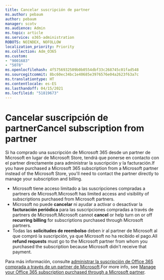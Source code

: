 ```yaml
---
title: Cancelar suscripción de partner
ms.author: pebaum
author: pebaum
manager: scotv
ms.audience: Admin
ms.topic: article
ms.service: o365-administration
ROBOTS: NOINDEX, NOFOLLOW
localization_priority: Priority
ms.collection: Adm_O365
ms.custom:
- "9001683"
- "5078"
ms.openlocfilehash: 4f5756932509b0b0554dbf33c268745c01fad548
ms.sourcegitcommit: 8bc60ec34bc1e40685e3976576e04a2623f63a7c
ms.translationtype: HT
ms.contentlocale: es-ES
ms.lasthandoff: 04/15/2021
ms.locfileid: "51819673"
---
```

# <a name="cancel-subscription-from-partner"></a><span data-ttu-id="e7fa1-102">Cancelar suscripción de partner</span><span class="sxs-lookup"><span data-stu-id="e7fa1-102">Cancel subscription from partner</span></span>

<span data-ttu-id="e7fa1-103">Si ha comprado una suscripción de Microsoft 365 desde un partner de Microsoft en lugar de Microsoft Store, tendrá que ponerse en contacto con el partner directamente para administrar la suscripción y la facturación.</span><span class="sxs-lookup"><span data-stu-id="e7fa1-103">If you have purchased a Microsoft 365 subscription from a Microsoft partner instead of the Microsoft Store, you'll need to contact the partner directly to manage your subscription and billing.</span></span>

- <span data-ttu-id="e7fa1-104">Microsoft tiene acceso limitado a las suscripciones compradas a partners de Microsoft.</span><span class="sxs-lookup"><span data-stu-id="e7fa1-104">Microsoft has limited access and visibility of subscriptions purchased from Microsoft partners.</span></span> 
- <span data-ttu-id="e7fa1-105">Microsoft no puede **cancelar** ni ayudar a activar o desactivar la **facturación periódica** para las suscripciones compradas a través de partners de Microsoft.</span><span class="sxs-lookup"><span data-stu-id="e7fa1-105">Microsoft cannot **cancel** or help turn on or off **recurring billing** for subscriptions purchased through Microsoft partners.</span></span> 
- <span data-ttu-id="e7fa1-106">Todas las **solicitudes de reembolso** deben ir al partner de Microsoft al que compró la suscripción, ya que Microsoft no ha recibido el pago.</span><span class="sxs-lookup"><span data-stu-id="e7fa1-106">All **refund requests** must go to the Microsoft partner from whom you purchased the subscription because Microsoft didn't receive that payment.</span></span> 

<span data-ttu-id="e7fa1-107">Para más información, consulte [administrar la suscripción de Office 365 comprada a través de un partner de Microsoft](https://support.microsoft.com/help/4230739/microsoft-account-manage-office-365-subscription-from-third-party).</span><span class="sxs-lookup"><span data-stu-id="e7fa1-107">For more info, see [Manage your Office 365 subscription purchased through a Microsoft partner](https://support.microsoft.com/help/4230739/microsoft-account-manage-office-365-subscription-from-third-party).</span></span> 
